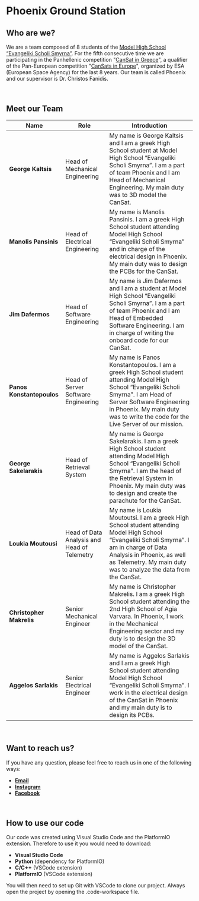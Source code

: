 # Phoenix Ground Station

## Who are we?
We are a team composed of 8 students of the [Model High School “Evangeliki Scholi Smyrna”](http://lyk-evsch-n-smyrn.att.sch.gr/wordpress/?p=1322). For the fifth consecutive time we are participating in the Panhellenic competition "[CanSat in Greece](https://cansat.gr/)", a qualifier of the Pan-European competition "[CanSats in Europe](http://www.esa.int/SPECIALS/CanSat/SEMXTDCKP6G_0.html)", organized by ESA (European Space Agency) for the last 8 years. Our team is called Phoenix and our supervisor is Dr. Christos Fanidis.

&nbsp;
## Meet our Team
|                                Name                                |                              Role                              |                                                                                                                                     Introduction                                                                                                                                    |
| ------------------------------------------------------------------ | -------------------------------------------------------------- | ----------------------------------------------------------------------------------------------------------------------------------------------------------------------------------------------------------------------------------------------------------------------------------- |
|                         __George Kaltsis__                         |                 Head of Mechanical Engineering                 |                               My name is George Kaltsis and I am a greek High School student at Model High School “Evangeliki Scholi Smyrna”. I am a part of team Phoenix and I am Head of Mechanical Engineering. My main duty was to 3D model the CanSat.                               |
|                        __Manolis Pansinis__                        |                 Head of Electrical Engineering                 | My name is Manolis Pansinis. I am a greek High School student attending Model High School “Evangeliki Scholi Smyrna” and in charge of the electrical design in Phoenix. My main duty was to design the PCBs for the CanSat.  |
|                          __Jim Dafermos__                          |                  Head of Software Engineering                   |                               My name is Jim Dafermos and I am a student at Model High School “Evangeliki Scholi Smyrna”. I am a part of team Phoenix and I am Head of Embedded Software Engineering. I am in charge of writing the onboard code for our CanSat.              |
|                     __Panos Konstantopoulos__                      |               Head of Server Software Engineering                  |                           My name is Panos Konstantopoulos. I am a greek High School student attending Model High School “Evangeliki Scholi Smyrna”. I am Head of Server Software Engineering in Phoenix. My main duty was to write the code for the Live Server of our mission.                             |
|                       __George Sakelarakis__                       |                    Head of Retrieval System                    |               My name is George Sakelarakis. I am a greek High School student attending Model High School “Evangeliki Scholi Smyrna”. I am the head of the Retrieval System in Phoenix. My main duty was to design and create the parachute for the CanSat.               |
|                        __Loukia Moutousi__                         |           Head of Data Analysis and Head of Telemetry                   |               My name is Loukia Moutoutsi. I am a greek High School student attending Model High School “Evangeliki Scholi Smyrna”. I am in charge of Data Analysis in Phoenix, as well as Telemetry. My main duty was to analyze the data from the CanSat.
|                      __Christopher Makrelis__                      |                   Senior Mechanical Engineer                   |               My name is Christopher Makrelis. I am a greek High School student attending the 2nd High School of Agia Varvara. In Phoenix, I work in the Mechanical Engineering sector and my duty is to design the 3D model of the CanSat.              |
|                        __Aggelos Sarlakis__                        |                   Senior Electrical Engineer                   | My name is Aggelos Sarlakis and I am a greek High School student attending Model High School “Evangeliki Scholi Smyrna”. I work in the electrical design of the CanSat in Phoenix and my main duty is to design its PCBs.  |

&nbsp;
## Want to reach us?
If you have any question, please feel free to reach us in one of the following ways:
* [__Email__](phoenixcansatgr@gmail.com)
* [__Instagram__](https://www.instagram.com/phoenix_cansat/)
* [__Facebook__](https://www.facebook.com/phoenixcansatteam/?refsrc=deprecated&_rdc=1&_rdr)

&nbsp;
## How to use our code
Our code was created using Visual Studio Code and the PlatformIO extension. Therefore to use it you would need to download:

* __Visual Studio Code__
* __Python__ (dependency for PlatformIO)
* __C/C++__ (VSCode extension)
* __PlatformIO__ (VSCode extension)

You will then need to set up Git with VSCode to clone our project. Always open the project by opening the .code-workspace file.